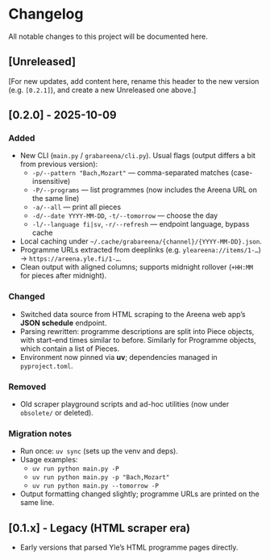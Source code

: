 # Changelog
All notable changes to this project will be documented here.



## [Unreleased]
[For new updates, add content here, rename this header to the new version (e.g. `[0.2.1]`), and create a new Unreleased one above.]


## [0.2.0] - 2025-10-09
### Added
- New CLI (`main.py` / `grabareena/cli.py`). Usual flags (output differs a bit from previous version):
  - `-p/--pattern "Bach,Mozart"` — comma-separated matches (case-insensitive)
  - `-P/--programs` — list programmes (now includes the Areena URL on the same line)
  - `-a/--all` — print all pieces
  - `-d/--date YYYY-MM-DD`, `-t/--tomorrow` — choose the day
  - `-l/--language fi|sv`, `-r/--refresh` — endpoint language, bypass cache
- Local caching under `~/.cache/grabareena/{channel}/{YYYY-MM-DD}.json`.
- Programme URLs extracted from deeplinks (e.g. `yleareena://items/1-…`) → `https://areena.yle.fi/1-…`.
- Clean output with aligned columns; supports midnight rollover (`+HH:MM` for pieces after midnight).

### Changed
- Switched data source from HTML scraping to the Areena web app’s **JSON schedule** endpoint.
- Parsing rewritten: programme descriptions are split into Piece objects, with start–end times similar to before. Similarly for Programme objects, which contain a list of Pieces.
- Environment now pinned via **uv**; dependencies managed in `pyproject.toml`.

### Removed
- Old scraper playground scripts and ad-hoc utilities (now under `obsolete/` or deleted).

### Migration notes
- Run once: `uv sync` (sets up the venv and deps).
- Usage examples:
  - `uv run python main.py -P`
  - `uv run python main.py -p "Bach,Mozart"`
  - `uv run python main.py --tomorrow -P`
- Output formatting changed slightly; programme URLs are printed on the same line.


## [0.1.x] - Legacy (HTML scraper era)
- Early versions that parsed Yle’s HTML programme pages directly.
